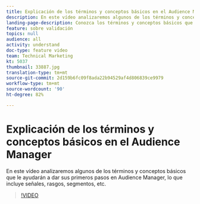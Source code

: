 ```yaml
---
title: Explicación de los términos y conceptos básicos en el Audience Manager
description: En este vídeo analizaremos algunos de los términos y conceptos básicos que le ayudarán a dar sus primeros pasos en Audience Manager, lo que incluye señales, rasgos, segmentos, etc.
landing-page-description: Conozca los términos y conceptos básicos que le ayudarán a iniciarse en el Audience Manager, lo que incluye señales, características, segmentos y mucho más.
feature: sobre validación
topics: null
audience: all
activity: understand
doc-type: feature video
team: Technical Marketing
kt: 5037
thumbnail: 33887.jpg
translation-type: tm+mt
source-git-commit: 2d159b6fc09f8ada22b94529af4d806839ce9979
workflow-type: tm+mt
source-wordcount: '90'
ht-degree: 82%

---
```



# Explicación de los términos y conceptos básicos en el Audience Manager

En este vídeo analizaremos algunos de los términos y conceptos básicos que le ayudarán a dar sus primeros pasos en Audience Manager, lo que incluye señales, rasgos, segmentos, etc.

>[!VIDEO](https://video.tv.adobe.com/v/33887/?quality=12)
